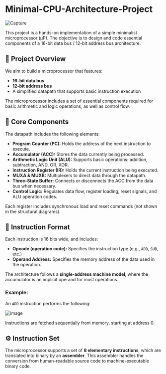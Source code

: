 # Minimal-CPU-Architecture-Project
![Capture](https://github.com/user-attachments/assets/113f5717-921d-4ba6-9394-ffcc38c08c38)


This project is a hands-on implementation of a simple minimalist microprocessor (μP). The objective is to design and code essential components of a 16-bit data bus / 12-bit address bus architecture.

## 🧠 Project Overview
We aim to build a microprocessor that features:
- **16-bit data bus**
- **12-bit address bus**
- A simplified datapath that supports basic instruction execution

The microprocessor includes a set of essential components required for basic arithmetic and logic operations, as well as control flow.

## 🔧 Core Components

The datapath includes the following elements:

- **Program Counter (PC):** Holds the address of the next instruction to execute.
- **Accumulator (ACC):** Stores the data currently being processed.
- **Arithmetic Logic Unit (ALU):** Supports basic operations: addition, subtraction, AND, OR, XOR.
- **Instruction Register (IR):** Holds the current instruction being executed.
- **MUXA & MUXB:** Multiplexers to direct data through the datapath.
- **Three-State Buffer:** Connects or disconnects the ACC from the data bus when necessary.
- **Control Logic:** Regulates data flow, register loading, reset signals, and ALU operation codes.

Each register includes synchronous load and reset commands (not shown in the structural diagrams).

## 🧾 Instruction Format

Each instruction is 16 bits wide, and includes:
- **Opcode (operation code):** Specifies the instruction type (e.g., `ADD`, `SUB`, etc.)
- **Operand Address:** Specifies the memory address of the data used in the operation.

The architecture follows a **single-address machine model**, where the accumulator is an implicit operand for most operations.

### Example:
An `ADD` instruction performs the following:

![image](https://github.com/user-attachments/assets/f013fc9a-d199-434f-a055-127672cfe0b8)

Instructions are fetched sequentially from memory, starting at address 0.

## ⚙️ Instruction Set

The microprocessor supports a set of **8 elementary instructions**, which are translated into binary by an **assembler**. This assembler handles the conversion from human-readable source code to machine-executable binary code.

